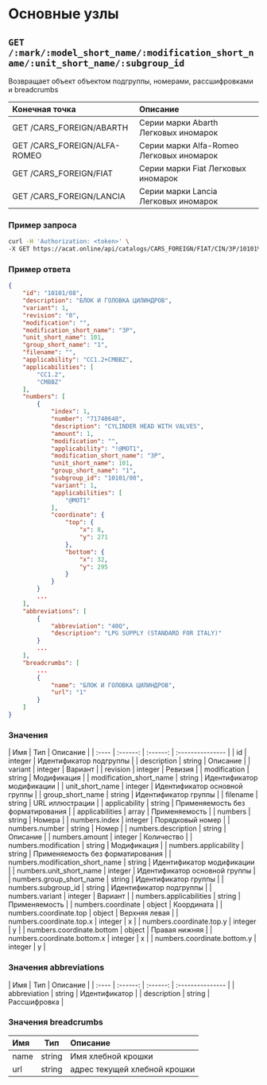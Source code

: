 # Основные узлы

## `GET /:mark/:model_short_name/:modification_short_name/:unit_short_name/:subgroup_id`

Возвращает объект объектом подгруппы, номерами, рассшифровками и breadcrumbs

| Конечная точка | Описание |
| :---- | :--------------- |
| GET /CARS_FOREIGN/ABARTH | Серии марки Abarth Легковых иномарок |
| GET /CARS_FOREIGN/ALFA-ROMEO | Серии марки Alfa-Romeo Легковых иномарок |
| GET /CARS_FOREIGN/FIAT | Серии марки Fiat Легковых иномарок |
| GET /CARS_FOREIGN/LANCIA | Серии марки Lancia Легковых иномарок |

### Пример запроса

```bash
curl -H 'Authorization: <token>' \
-X GET https://acat.online/api/catalogs/CARS_FOREIGN/FIAT/CIN/3P/10101%2F08/1
```

### Пример ответа

```json
{
    "id": "10101/08",
    "description": "БЛОК И ГОЛОВКА ЦИЛИНДРОВ",
    "variant": 1,
    "revision": "0",
    "modification": "",
    "modification_short_name": "3P",
    "unit_short_name": 101,
    "group_short_name": "1",
    "filename": "",
    "applicability": "CC1.2+CMBBZ",
    "applicabilities": [
        "CC1.2",
        "CMBBZ"
    ],
    "numbers": [
        {
            "index": 1,
            "number": "71740648",
            "description": "CYLINDER HEAD WITH VALVES",
            "amount": 1,
            "modification": "",
            "applicability": "!@MOT1",
            "modification_short_name": "3P",
            "unit_short_name": 101,
            "group_short_name": "1",
            "subgroup_id": "10101/08",
            "variant": 1,
            "applicabilities": [
                "@MOT1"
            ],
            "coordinate": {
                "top": {
                    "x": 8,
                    "y": 271
                },
                "bottom": {
                    "x": 32,
                    "y": 295
                }
            }
        }
        ...
    ],
    "abbreviations": [
        {
            "abbreviation": "40Q",
            "description": "LPG SUPPLY (STANDARD FOR ITALY)"
        }
        ...
    ],
    "breadcrumbs": [
        ...
        {
            "name": "БЛОК И ГОЛОВКА ЦИЛИНДРОВ",
            "url": "1"
        }
    ]
}
```

### Значения

| Имя | Тип | Описание |
| :---- | :------: | :------: | :--------------- |
| id | integer | Идентификатор подгруппы |
| description | string | Описание |
| variant | integer | Вариант |
| revision | integer | Ревизия |
| modification | string | Модификация |
| modification_short_name | string | Идентификатор модификации |
| unit_short_name | integer | Идентификатор основной группы |
| group_short_name | string | Идентификатор группы |
| filename | string | URL иллюстрации |
| applicability | string | Применяемость без форматирования |
| applicabilities | array | Применяемость |
| numbers | string | Номера |
| numbers.index | integer | Порядковый номер |
| numbers.number | string | Номер |
| numbers.description | string | Описание |
| numbers.amount | integer | Количество |
| numbers.modification | string | Модификация |
| numbers.applicability | string | Применяемость без форматирования |
| numbers.modification_short_name | string | Идентификатор модификации |
| numbers.unit_short_name | integer | Идентификатор основной группы |
| numbers.group_short_name | string | Идентификатор группы |
| numbers.subgroup_id | string | Идентификатор подгруппы |
| numbers.variant | integer | Вариант |
| numbers.applicabilities | string | Применяемость |
| numbers.coordinate | object | Координата |
| numbers.coordinate.top | object | Верхняя левая |
| numbers.coordinate.top.x | integer | x |
| numbers.coordinate.top.y | integer | y |
| numbers.coordinate.bottom | object | Правая нижняя |
| numbers.coordinate.bottom.x | integer | x |
| numbers.coordinate.bottom.y | integer | y |

### Значения abbreviations

| Имя | Тип | Описание |
| :---- | :------: | :------: | :--------------- |
| abbreviation | string | Идентификатор |
| description | string | Рассшифровка |

### Значения breadcrumbs

| Имя | Тип | Описание |
| :---- | :------: | :--------------- |
| name | string | Имя хлебной крошки |
| url | string | адрес текущей хлебной крошки |